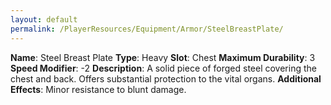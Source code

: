 ```yaml
---
layout: default
permalink: /PlayerResources/Equipment/Armor/SteelBreastPlate/
---
```

**Name**: Steel Breast Plate
**Type**: Heavy
**Slot**: Chest
**Maximum Durability**: 3
**Speed Modifier**: -2
**Description**: A solid piece of forged steel covering the chest and back. Offers substantial protection to the vital organs.
**Additional Effects**: Minor resistance to blunt damage.